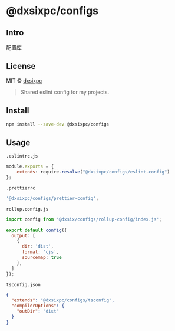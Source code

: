 # @dxsixpc/configs

## Intro

配置库

## License

MIT © [dxsixpc](https://github.com/dxsixpc)

> Shared eslint config for my projects.

## Install

```sh
npm install --save-dev @dxsixpc/configs
```

## Usage

`.eslintrc.js`

```js
module.exports = {
    extends: require.resolve("@dxsixpc/configs/eslint-config")
};
```

`.prettierrc`

```js
'@dxsixpc/configs/prettier-config';
```

`rollup.config.js`

```js
import config from '@dxsix/configs/rollup-config/index.js';

export default config({
  output: [
    {
      dir: 'dist',
      format: 'cjs',
      sourcemap: true
    },
  ]
});
```

`tsconfig.json`

```json
{
  "extends": "@dxsixpc/configs/tsconfig",
  "compilerOptions": {
    "outDir": "dist"
  }
}
```
